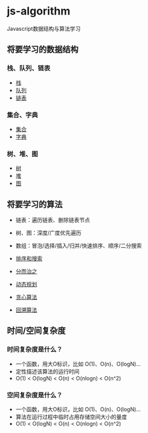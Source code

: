 # js-algorithm
Javascript数据结构与算法学习

## 将要学习的数据结构
### 栈、队列、链表
- [栈](https://github.com/luozyiii/js-algorithm/tree/main/stack)
- [队列](https://github.com/luozyiii/js-algorithm/tree/main/queue)
- [链表](https://github.com/luozyiii/js-algorithm/tree/main/linkedList)

### 集合、字典
- [集合](https://github.com/luozyiii/js-algorithm/tree/main/set)
- [字典](https://github.com/luozyiii/js-algorithm/tree/main/map)

### 树、堆、图
- [树](https://github.com/luozyiii/js-algorithm/tree/main/tree)
- [堆](https://github.com/luozyiii/js-algorithm/tree/main/heap)
- [图](https://github.com/luozyiii/js-algorithm/tree/main/graph)

## 将要学习的算法
- 链表：遍历链表、删除链表节点
- 树、图：深度/广度优先遍历
- 数组：冒泡/选择/插入/归并/快速排序、顺序/二分搜索

- [排序和搜索](https://github.com/luozyiii/js-algorithm/tree/main/sort)
- [分而治之](https://github.com/luozyiii/js-algorithm/tree/main/divideAndConquer)
- [动态规划](https://github.com/luozyiii/js-algorithm/tree/main/DynamicPlanning)
- [贪心算法](https://github.com/luozyiii/js-algorithm/tree/main/greedy)
- [回溯算法](https://github.com/luozyiii/js-algorithm/tree/main/backtrack)

## 时间/空间复杂度

### 时间复杂度是什么？
- 一个函数，用大O标识，比如 O(1)、O(n)、O(logN)...
- 定性描述该算法的运行时间
- O(1) < O(logN) < O(n) < O(nlogn) < O(n^2)

### 空间复杂度是什么？
- 一个函数，用大O标识，比如 O(1)、O(n)、O(logN)...
- 算法在运行过程中临时占用存储空间大小的量度
- O(1) < O(logN) < O(n) < O(nlogn) < O(n^2)
